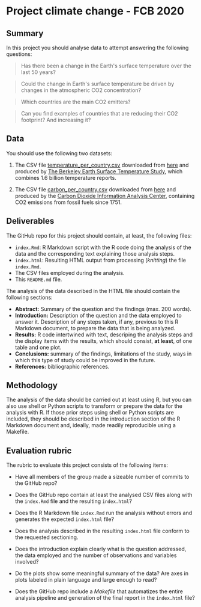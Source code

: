 # Project climate change - FCB 2020

## Summary

In this project you should analyse data to attempt answering the following questions:

> Has there been a change in the Earth's surface temperature over the last 50 years?

> Could the change in Earth's surface temperature be driven by changes in the atmospheric CO2 concentration?

> Which countries are the main CO2 emitters?

> Can you find examples of countries that are reducing their CO2 footprint? And increasing it?

## Data

You should use the following two datasets:

1. The CSV file [temperature_per_country.csv](temperature_per_country.csv) downloaded from
[here](https://www.kaggle.com/berkeleyearth/climate-change-earth-surface-temperature-data)
and produced by [The Berkeley Earth Surface Temperature Study](https://berkeleyearth.org),
which combines 1.6 billion temperature reports.

2. The CSV file [carbon_per_country.csv](carbon_per_country.csv) downloaded from
[here](https://datahub.io/core/co2-fossil-by-nation) and produced by the
[Carbon Dioxide Information Analysis Center](https://cdiac.ess-dive.lbl.gov),
containing CO2 emissions from fossil fuels since 1751.

## Deliverables

The GitHub repo for this project should contain, at least, the following files:

  * `index.Rmd`: R Markdown script with the R code doing the analysis of the data
    and the corresponding text explaining those analysis steps.
  * `index.html`: Resulting HTML output from processing (_knitting_) the file
    `index.Rmd`.
  * The CSV files employed during the analysis.
  * This `README.md` file.

The analysis of the data described in the HTML file should contain the following
sections:

  * **Abstract:** Summary of the question and the findings (max. 200 words).
  * **Introduction:** Description of the question and the data employed to answer it.
    Description of any steps taken, if any, previous to this R Markdown document,
    to prepare the data that is being analyzed.
  * **Results:** R code intertwined with text, descriping the analysis steps and the
    display items with the results, which should consist, **at least**, of one table
    and one plot.
  * **Conclusions:** summary of the findings, limitations of the study, ways in which
    this type of study could be improved in the future.
  * **References:** bibliographic references.

## Methodology

The analysis of the data should be carried out at least using R, but you can also
use shell or Python scripts to transform or prepare the data for the analysis with
R. If those prior steps using shell or Python scripts are included, they should be
described in the introduction section of the R Markdown document and, ideally,
made readily reproducible using a Makefile.

## Evaluation rubric

The rubric to evaluate this project consists of the following items:

* Have all members of the group made a sizeable number of commits to the GitHub repo?

* Does the GitHub repo contain at least the analysed CSV files along with the
  `index.Rmd` file and the resulting `index.html`?

* Does the R Markdown file `index.Rmd` run the analysis without errors and
  generates the expected `index.html` file?

* Does the analysis described in the resulting `index.html` file conform to
  the requested sectioning.

* Does the introduction explain clearly what is the question addressed, the
  data employed and the number of observations and variables involved?

* Do the plots show some meaningful summary of the data? Are axes in plots
  labeled in plain language and large enough to read?

* Does the GitHub repo include a _Makefile_ that automatizes the entire analysis
  pipeline and generation of the final report in the `index.html` file?
